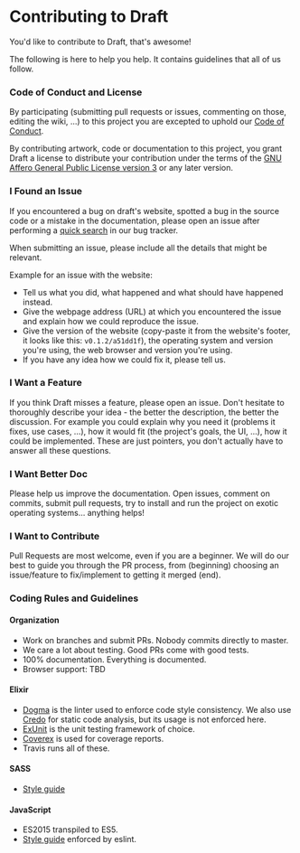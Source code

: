 # Contributing to Draft

You'd like to contribute to Draft, that's awesome!

The following is here to help you help. It contains guidelines that all of us follow.

### Code of Conduct and License

By participating (submitting pull requests or issues, commenting on those, editing the wiki, …) to this project you are excepted to uphold our [Code of Conduct](/CODE_OF_CONDUCT.md).

By contributing artwork, code or documentation to this project, you grant Draft a license to distribute your contribution under the terms of the [GNU Affero General Public License version 3](/LICENSE) or any later version.

### I Found an Issue

If you encountered a bug on draft's website, spotted a bug in the source code or a mistake in the documentation, please open an issue after performing a [quick search](https://github.com/draftli/draft/issues?q=is%3Aissue+) in our bug tracker.

When submitting an issue, please include all the details that might be relevant.

Example for an issue with the website:

* Tell us what you did, what happened and what should have happened instead.
* Give the webpage address (URL) at which you encountered the issue and explain how we could reproduce the issue.
* Give the version of the website (copy-paste it from the website's footer, it looks like this: `v0.1.2/a51dd1f`), the operating system and version you're using, the web browser and version you're using.
* If you have any idea how we could fix it, please tell us.

### I Want a Feature

If you think Draft misses a feature, please open an issue. Don't hesitate to thoroughly describe your idea - the better the description, the better the discussion. For example you could explain why you need it (problems it fixes, use cases, …), how it would fit (the project's goals, the UI, …), how it could be implemented. These are just pointers, you don't actually have to answer all these questions.

### I Want Better Doc

Please help us improve the documentation. Open issues, comment on commits, submit pull requests, try to install and run the project on exotic operating systems… anything helps!

### I Want to Contribute

Pull Requests are most welcome, even if you are a beginner. We will do our best to guide you through the PR process, from (beginning) choosing an issue/feature to fix/implement to getting it merged (end).

### Coding Rules and Guidelines

#### Organization

* Work on branches and submit PRs. Nobody commits directly to master.
* We care a lot about testing. Good PRs come with good tests.
* 100% documentation. Everything is documented.
* Browser support: TBD

#### Elixir

* [Dogma](https://github.com/lpil/dogma) is the linter used to enforce code style consistency. We also use [Credo](https://github.com/rrrene/credo) for static code analysis, but its usage is not enforced here.
* [ExUnit](http://elixir-lang.org/docs/stable/ex_unit/ExUnit.html) is the unit testing framework of choice.
* [Coverex](https://github.com/alfert/coverex) is used for coverage reports.
* Travis runs all of these.

#### SASS

* [Style guide](https://github.com/airbnb/css#sass)

#### JavaScript

* ES2015 transpiled to ES5.
* [Style guide](https://github.com/airbnb/javascript/#airbnb-javascript-style-guide-) enforced by eslint.

